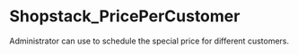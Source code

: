 # Shopstack_PricePerCustomer
Administrator can use to schedule the special price for different customers.
